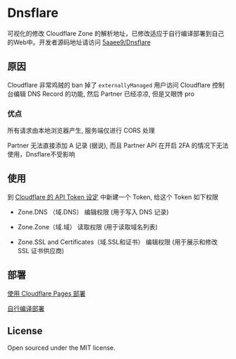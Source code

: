 # Dnsflare

可视化的修改 Cloudflare Zone 的解析地址，已修改适应于自行编译部署到自己的Web中。开发者源码地址请访问 [5aaee9/Dnsflare](https://github.com/5aaee9/Dnsflare)


## 原因
Cloudflare 非常鸡贼的 ban 掉了 `externallyManaged` 用户访问 Cloudflare 控制台编辑 DNS Record 的功能, 然后 Partner 已经凉凉, 但是又眼馋 pro

### 优点
所有请求由本地浏览器产生, 服务端仅进行 CORS 处理

Partner 无法直接添加 A 记录 (据说), 而且 Partner API 在开启 2FA 的情况下无法使用，Dnsflare不受影响

## 使用
到 [Cloudflare 的 API Token 设定](https://dash.cloudflare.com/profile/api-tokens) 中新建一个 Token, 给这个 Token 如下权限

- Zone.DNS （域.DNS）                                                编辑权限 (用于写入 DNS 记录)
- Zone.Zone（域.域）                                                    读取权限 (用于读取域名列表)

- Zone.SSL and Certificates（域.SSL和证书）            编辑权限 (用于展示和修改 SSL 证书供应商)

## 部署
[使用 Cloudflare Pages 部署](docs/deploy_cloudflare.md)

[自行编译部署](docs/build.md)

## License
Open sourced under the MIT license.
